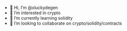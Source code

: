 - 👋 Hi, I’m @xluckydegen
- 👀 I’m interested in crypto
- 🌱 I’m currently learning solidity
- 💞️ I’m looking to collaborate on crypto/solidity/contracts


<!---
xluckydegen/xluckydegen is a ✨ special ✨ repository because its `README.md` (this file) appears on your GitHub profile.
You can click the Preview link to take a look at your changes.
--->
